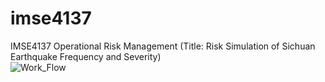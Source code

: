 # imse4137
IMSE4137 Operational Risk Management (Title: Risk Simulation of Sichuan Earthquake Frequency and Severity)  
![Work_Flow](https://github.com/xcjames/imse4137/assets/79081260/055ee6ea-98ab-4772-a718-0966b16d5c9f)
